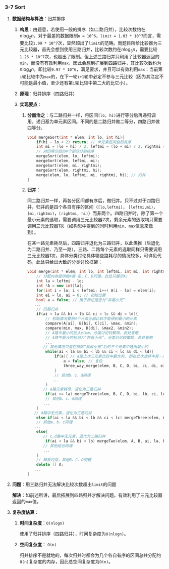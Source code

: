 ### 3-7 Sort

1. **数据结构与算法**：归并排序

   1. **构思**：由题意，若使用一般的排序（如二路归并），比较次数约在$n\log_2n$，对于最差的数据限制`n = 10^6`，`limit = 1.03 * 10^7`而言，需要比较`1.99 * 10^7`次，显然超出了`limit`的范畴。而题目所给比较器为三元比较器，首先会想到使用三路归并，比较次数约在$n\log_3n$，需要比较`1.26 * 10^7`次，也超出了限制。但上述三路归并只利用了比较器返回的`min`，而没有有效利用`max`，因此会想到扩展到四路归并，其比较次数约为$n\log_4n$，即比较`9.97 * 10^6`，满足要求，并且可以有效利用`max`：当前第`i`轮比较中为`max`的，在下一轮`i+1`轮中必定不参与三元比较（因为其注定不可能是最小值，至少还有第`i`轮比较中第二大的比它小）。

   2. **原理**：归并排序（四路归并）

   3. **实现要点**：

      1. **分而治之**：与二路归并一样，将区间`[lo, hi)`进行等分后再递归调用，递归基为单元素区间。不同的是二路归并做二等分，四路归并做四等分。

         ```c++
         void mergeSort(int * elem, int lo, int hi){
             if(hi - lo < 2) return; // 单元素区间自然有序
             int mi = (lo + hi) / 2, leftmi = (lo + mi) / 2, rightmi = (mi + hi) / 2; 
             // 对四等分后的4个部分分别排序
             mergeSort(elem, lo, leftmi); 
             mergeSort(elem, leftmi, mi);
             mergeSort(elem, mi, rightmi); 
             mergeSort(elem, rightmi, hi);
             merge(elem, lo, leftmi, mi, rightmi, hi); // 归并
         }
         ```

      2. **归并**：

         同二路归并一样，再各分区间都有序后，做归并。只不过对于四路归并，归并的是四个各自有序的区间（`[lo,leftmi)`， `[leftmi,mi)`，` [mi,rightmi)`，`[rightmi, hi)`）而非两个。四路归并时，除了第一个最小元素的选取，需要调用三元比较器2次，剩余元素的选取均只需要调用三元比较器1次（如构思中提到的同时利用`min`、`max`信息来做到）。

         在某一路元素耗尽后，四路归并退化为三路归并，以此类推（后退化为二路归并、乃至一路）。三路、二路每个元素的选取同样只需要调用三元比较器1次，具体分类讨论具体哪些路耗尽的情况较多，可详见代码，此处只给出大致的分类讨论框架：

         ```c++
         void merge(int * elem, int lo, int leftmi, int mi, int rightmi, int hi){ 
             // 分配内存提供给4路（B、C、D同理，此处只展示A）
             int la = leftmi - lo;
             int *A = new int[la];
             for(int i = lo; i < leftmi; i++) A[i - lo] = elem[i];
             int ei = lo, ai = 0; // 初始位置
             bool a = false; // 用于标记是否为“非最小元”
           	...
             // 四路归并
             if(ai < la && bi < lb && ci < lc && di < ld){
                 // 初始情况要把4个元素全部比较才能得到最小的元素
                 compare(A[ai], B[bi], C[ci], &max, &min);
                 compare(min, max, D[di], &max2, &min2);
                 // 4路中最小的放入elem，分类讨论较繁琐，此处省略
                 // 4路中最大的标记为“非最小元”，分类讨论较繁琐，此处省略
                 ...
               	// 其他情况只需在排除“非最小元”后的三个元素中选出最小的
                 while(ai < la && bi < lb && ci < lc && di < ld){ 
                     if(a){ // a是上次三元素比较中最大的, 即在此次选择中其一定为“非最小元”, 因此排除
                         a = false; // 复位
                         three_way_merge(elem, B, C, D, bi, ci, di, ei, b, c, d);
                     }
                     // 其他b、c、d同理
                   	...
                 }
               	// a路元素耗尽，退化为三路归并
                 if(ai >= la) mergeThree(elem, B, C, D, bi, lb, ci, lc, di, ld, ei, b, c, d); 
                 // 其他b、c、d同理
               	...
             }
           	// d路中无元素，退化为三路归并
             else if(ai < la && bi < lb && ci < lc) mergeThree(elem, A, B, C, ai, la, bi, lb, ci, lc, ei, a, b, c); 
             // 其他a、b、c同理 
           	...
             else{
               	// c,d路中无元素，退化为二路归并
                 if(ai < la && bi < lb) mergeTwo(elem, A, B, ai, la, bi, lb, ei); 
               	// 其他组合同理
               	...
             }
             // 释放内存，其他B、C、D同理
             delete [] A; 
           	...
         }
         ```

2. **问题**：用三路归并无法解决比较次数超出`limit`的问题

   **解决**：如前述所讲，最后拓展到四路归并才解决问题，有效利用了三元比较器返回的`max`值。

3. **复杂度估算**：

   1. **时间复杂度**：`O(nlogn)` 

      使用了归并排序（四路归并），时间复杂度为`O(nlogn)`。

   2. **空间复杂度**： `O(n)` 

      归并排序不是就地的，每次归并时都会为几个各自有序的区间总共分配约`O(n)`复杂度的内存，因此总空间复杂度为`O(n)`。


